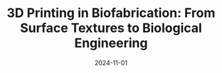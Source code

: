 ---
title: "3D Printing in Biofabrication: From Surface Textures to Biological Engineering"
collection: publications
category: manuscripts
permalink: /publication/2024-11-01-3d-printing-biofabrication
excerpt: 'On-demand printing through additive manufacturing (AM) has become a mainstream method for fabricating bio-inspired and biological systems. The rapid development of new printing approaches provides capabilities for prototyping precise 3D structures that recapitulate features of biological systems. To address challenges posed by the living environment, natural organisms have evolved a series of multi-purpose functional biomaterials and structures with properties such as super-hydrophobicity, anisotropy, and mechanical reinforcement. These provide rich inspiration for biological design and fabrication. Implantable organs with biomimetic surfaces and interfacial structures are created using 3D printing technology to further improve their compatibility with the human body and enhance their biomechanical properties. This paper reviews and summarizes the current structural designs and applications of bioprinting. We also explore a variety of different biomimetic surface-interface structure designs combined with 3D printing, highlighting and categorizing their applications. Finally, we discuss the optimized design of 3D printed biomimetic surfaces with functional materials, focusing on the opportunities and challenges in the field of bio-AM.'
date: 2024-11-01
venue: 'Chemical Engineering Journal'
paperurl: 'https://wang5056.github.io/files/Ma et al. - 2024 - 3D printing in biofabrication From surface textures to biological engineering.pdf'
bibtexurl: 'https://wang5056.github.io/files/Ma3D.bib'
citation: 'Ma, Zeyu and Wang, Jue and Qin, Liguo and Chortos, Alex. (2024). "3D Printing in Biofabrication: From Surface Textures to Biological Engineering." <i>Chemical Engineering Journal</i>, 500, 156477.'
---